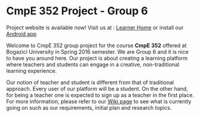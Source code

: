# CmpE 352 Project - Group 6
Project website is available now!
Visit us at : [Learner Home](http://35.156.14.81:8080) or install our 
[Android app](https://drive.google.com/open?id=0B46FXMd7ZbGpTGRvNTlBblZRNk0)

Welcome to CmpE 352 group project for the course **CmpE 352** offered at Bogazici
University in Spring 2016 semester. We are Group 6 and it is nice to have you
around here. Our project is about creating a learning platform where teachers
and students can engage in a creative, non-traditional learning experience. 


Our notion of teacher and student is different from that of traditional approach.
Every user of our platform will be a student. On the other hand, for being a teacher one is expected to sign up as a teacher in the first place. For more information, please refer
to our [Wiki page](https://github.com/bounswe/bounswe2016group6/wiki)
to see what is currently going on such as our requirements, initial plan and
research topics.
